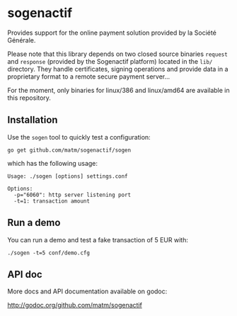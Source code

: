 sogenactif
==========

Provides support for the online payment solution provided by la Société Générale.

Please note that this library depends on two closed source binaries `request` and `response` (provided 
by the Sogenactif platform) located in the `lib/` directory. They handle certificates, signing operations 
and provide data in a proprietary format to a remote secure payment server...

For the moment, only binaries for linux/386 and linux/amd64 are available in this repository.

Installation
------------

Use the `sogen` tool to quickly test a configuration:

    go get github.com/matm/sogenactif/sogen
    
which has the following usage:

    Usage: ./sogen [options] settings.conf 

    Options:
      -p="6060": http server listening port
      -t=1: transaction amount
  
Run a demo
----------

You can run a demo and test a fake transaction of 5 EUR with:

    ./sogen -t=5 conf/demo.cfg
    
API doc
-------

More docs and API documentation available on godoc:

http://godoc.org/github.com/matm/sogenactif


